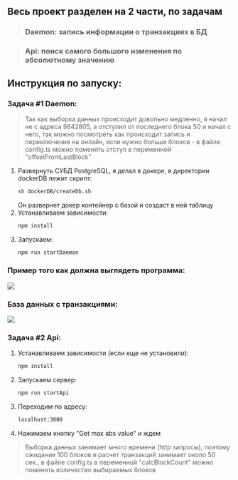 ## Весь проект разделен на 2 части, по задачам
> ### Daemon: запись информации о транзакциях в БД

> ### Api: поиск самого большого изменения по абсолютному значению 

## Инструкция по запуску:
### Задача #1 Daemon:

> Так как выборка данных происходит довольно медленно, я начал не с адреса 9842805, а отступил от последнего блока 50 и начал с него, так можно посмотреть как происходит запись и переключение на онлайн, если нужно больше блоков - в файле config.ts можно поменять отступ в переменной "offsetFromLastBlock"

1. Развернуть СУБД PostgreSQL, я делал в докере, в директории dockerDB лежит скрипт:
    ```sh
    sh dockerDB/createDb.sh
    ```
   Он развернет докер контейнер с базой и создаст в ней таблицу
2. Устанавливаем зависимости: 
   ```sh
   npm install
    ```
3. Запускаем:
   ```sh
   npm run startDaemon
    ```
### Пример того как должна выглядеть программа:
![](daemonExample.png)
### База данных с транзакциями:
![](daemonDB.png)

### Задача #2 Api:

1. Устанавливаем зависимости (если еще не установили):
   ```sh
   npm install
    ```
   
2. Запускаем сервер:
   ```sh
   npm run startApi
   ```

3. Переходим по адресу:
   ```sh
   localhost:3000
   ```
4. Нажимаем кнопку "Get max abs value" и ждем
> Выборка данных занимает много времени (http запросы), поэтому ожидание 100 блоков и расчет транзакций занимает около 50 сек., в файле config.ts в переменной "calcBlockCount" можно поменять количество выбираемых блоков